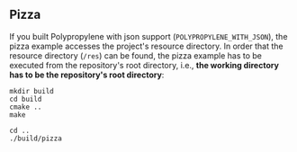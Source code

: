## Pizza
If you built Polypropylene with json support (`POLYPROPYLENE_WITH_JSON`), the pizza example accesses the project's resource directory.
In order that the resource directory (`/res`) can be found, the pizza example has to be executed from the repository's root directory, i.e., **the working directory has to be the repository's root directory**:
```
mkdir build
cd build
cmake ..
make

cd ..
./build/pizza
```